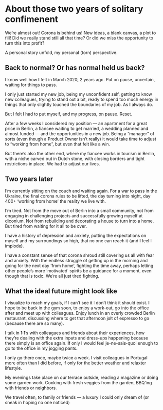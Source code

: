 # About those two years of solitary confimenent
We’re almost out! Corona is behind us! New ideas, a blank canvas, a plot to fill! Did we really stand still all that time? Or did we miss the opportunity to turn this into profit?

A personal story unfold, my personal (torn) perspective.

## Back to normal? Or has normal held us back?
I know well how I felt in March 2020, 2 years ago. Put on pause, uncertain, waiting for things to pass.

I only just started my new job, being my unconfident self, getting to know new colleagues, trying to stand out a bit, ready to spend too much energy in things that only slightly touched the boundaries of my job. As I always do.

But I felt I had to put myself, and my progress, on pause. Reset.

After a few weeks I considered my position — an apartment for a great price in Berlin, a fiancee waiting to get married, a wedding planned and almost funded — and the opportunities in a new job. 
Being a “manager” of sorts (even though a Product Owner isn’t really) it would take time to adjust to “working from home”, but even that felt like a win.

But there’s also the other end, where my fiancee works in tourism in Berlin, with a niche carved out in Dutch stone, with closing borders and tight restrictions in place. We had to adjust our lives.

## Two years later
I’m currently sitting on the couch and waiting again. For a war to pass in the Ukraine, the final corona rules to be lifted, the day turning into night, day 400+ ‘working from home’ the reality we live with.

I’m tired. Not from the move out of Berlin into a small community, not from engaging in challenging projects and successfully growing myself at diconium. Not from rebuilding and decorating a house to turn into a home. But tired from waiting for it all to be over.

I have a history of depression and anxiety, putting the expectations on myself and my surroundings so high, that no one can reach it (and I feel I implode). 

I have a constant sense of that corona shroud still covering us all with fear and anxiety. With the endless struggle of getting up in the morning and going for the next day ‘from home’, fighting the time away, perhaps letting other people’s more ‘motivated’ spirits be a guidance for a moment, even though that is toxic. We’re all just tired fighting.

## What the ideal future might look like
I visualize to reach my goals, if I can’t see it I don’t think it should exist. I hope to be back in the gym soon, to enjoy a work-out, go into the office after and meet up with colleagues. Enjoy lunch in an overly crowded Berlin restaurant, discussing where to get that afternoon jolt of espresso to go (because there are so many).

I talk in 1:1’s with colleagues and friends about their experiences, how they’re dealing with the extra inputs and dress-ups happening because there simply is an office again. If only I would feel je-ne-sais-quoi enough to go to the office in my jogging pants.

I only go there once, maybe twice a week. I visit colleagues in Portugal more often than I did before, if only for the better weather and relaxter lifestyle. 

My evenings take place on our terrace outside, reading a magazine or doing some garden work. Cooking with fresh veggies from the garden, BBQ’ing with friends or neighbors. 

We travel often, to family or friends — a luxury I could only dream of (or sneak in hoping no one noticed) 